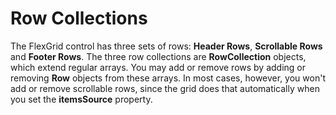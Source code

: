 Row Collections
===============

The FlexGrid control has three sets of rows: **Header Rows**, **Scrollable Rows** and **Footer Rows**. The three row collections are **RowCollection** objects, which extend regular arrays. You may add or remove rows by adding or removing **Row** objects from these arrays. In most cases, however, you won't add or remove scrollable rows, since the grid does that automatically when you set the **itemsSource** property.